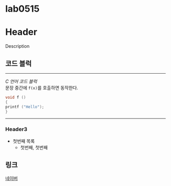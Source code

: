 # lab0515

# Header

Description 

## 코드 블럭
-----------
_C 언어 코드 블럭_  
문장 중간에 `f(x)`를 호출하면 동작한다.  
```C  
void f ()  
{  
printf ("Hello");  
}
```

----------  

### Header3

* 첫번째 목록
  - 첫번째, 첫번째 
  
## 링크

[네이버](http://naver.com)
